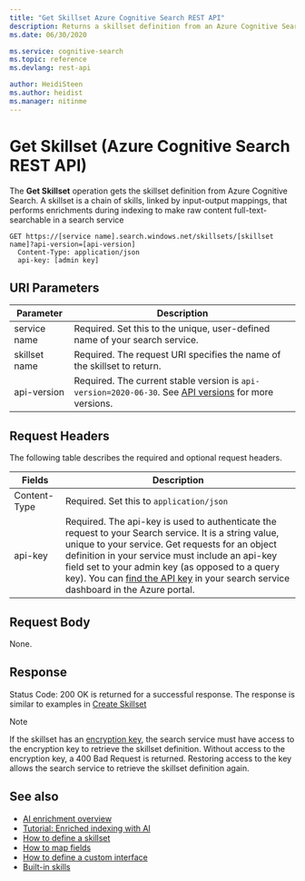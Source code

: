 ```yaml
---
title: "Get Skillset Azure Cognitive Search REST API"
description: Returns a skillset definition from an Azure Cognitive Search service.
ms.date: 06/30/2020

ms.service: cognitive-search
ms.topic: reference
ms.devlang: rest-api

author: HeidiSteen
ms.author: heidist
ms.manager: nitinme
---
```

# Get Skillset (Azure Cognitive Search REST API)

The **Get Skillset** operation gets the skillset definition from Azure Cognitive Search. A skillset is a chain of skills, linked by input-output mappings, that performs enrichments during indexing to make raw content full-text-searchable in a search service

```http  
GET https://[service name].search.windows.net/skillsets/[skillset name]?api-version=[api-version]
  Content-Type: application/json  
  api-key: [admin key]  
```  

## URI Parameters

| Parameter  | Description  |
|-------------|--------------|
| service name | Required. Set this to the unique, user-defined name of your search service. |
| skillset name  | Required. The request URI specifies the name of the skillset to return. |
| api-version | Required. The current stable version is `api-version=2020-06-30`. See [API versions](search-service-api-versions.md) for more versions.|

## Request Headers

The following table describes the required and optional request headers.  

|Fields              |Description      |  
|--------------------|-----------------|  
|Content-Type|Required. Set this to `application/json`|  
|api-key|Required. The api-key is used to authenticate the request to your Search service. It is a string value, unique to your service. Get requests for an object definition in your service must include an api-key field set to your admin key (as opposed to a query key). You can [find the API key](/azure/search/search-security-api-keys#find-existing-keys) in your search service dashboard in the Azure portal.|  

## Request Body

None.  

## Response

Status Code: 200 OK is returned for a successful response. The response is similar to examples in [Create Skillset](create-skillset.md)

> [!NOTE]
> If the skillset has an [encryption key](/azure/search/search-security-manage-encryption-keys), the search service must have access to the encryption key to retrieve the skillset definition. Without access to the encryption key, a 400 Bad Request is returned. Restoring access to the key allows the search service to retrieve the skillset definition again.

## See also  

+ [AI enrichment overview](/azure/search/cognitive-search-concept-intro)
+ [Tutorial: Enriched indexing with AI](/azure/search/cognitive-search-tutorial-blob)
+ [How to define a skillset](/azure/search/cognitive-search-defining-skillset)
+ [How to map fields](/azure/search/cognitive-search-output-field-mapping)
+ [How to define a custom interface](/azure/search/cognitive-search-custom-skill-interface)
+ [Built-in skills](/azure/search/cognitive-search-predefined-skills)
